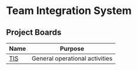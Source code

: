 # Team Integration System
## Project Boards


| Name                                              | Purpose                         |
|---------------------------------------------------|---------------------------------|
| [TIS](https://trello.com/b/mUsLlVdG)              | General operational activities  |
